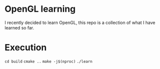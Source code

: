 # OpenGL learning
I recently decided to learn OpenGL, this repo is a collection of what I have learned so far.

# Execution
`cd build`
`cmake ..`
`make -j$(nproc)`
`./learn`
